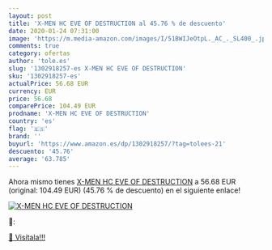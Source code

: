 ```yaml
---
layout: post
title: 'X-MEN HC EVE OF DESTRUCTION al 45.76 % de descuento'
date: 2020-01-24 07:31:00
image: 'https://m.media-amazon.com/images/I/51BWIJeOtpL._AC_._SL400_.jpg'
comments: true
category: ofertas
author: 'tole.es'
slug: '1302918257-es X-MEN HC EVE OF DESTRUCTION'
sku: '1302918257-es'
actualPrice: 56.68 EUR
currency: EUR
price: 56.68
comparePrice: 104.49 EUR
prodname: 'X-MEN HC EVE OF DESTRUCTION'
country: 'es'
flag: '🇪🇸'
brand: ''
buyurl: 'https://www.amazon.es/dp/1302918257/?tag=tolees-21'
descuento: '45.76'
average: '63.785'
---
```


Ahora mismo tienes [X-MEN HC EVE OF DESTRUCTION](https://www.amazon.es/dp/1302918257/?tag=tolees-21) a 56.68 EUR (original: 104.49 EUR) (45.76 %  de descuento) en el siguiente enlace!

[![X-MEN HC EVE OF DESTRUCTION](https://m.media-amazon.com/images/I/51BWIJeOtpL._AC_._SL400_.jpg)](https://www.amazon.es/dp/1302918257/?tag=tolees-21)

🔎:


[🛒 Visítala!!!](https://www.amazon.es/dp/1302918257/?tag=tolees-21)
